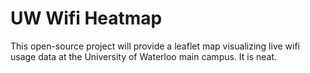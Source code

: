 # UW Wifi Heatmap

This open-source project will provide a leaflet map visualizing live wifi usage data at the University of Waterloo main campus. It is neat.